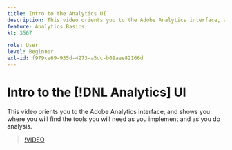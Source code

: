 ```yaml
---
title: Intro to the Analytics UI
description: This video orients you to the Adobe Analytics interface, and shows you where you will find the tools you will need as you implement and as you do analysis.
feature: Analytics Basics
kt: 3567

role: User
level: Beginner
exl-id: f979ce69-935d-4273-a5dc-b09aee82166d
---
```

# Intro to the [!DNL Analytics] UI

This video orients you to the Adobe Analytics interface, and shows you where you will find the tools you will need as you implement and as you do analysis.

>[!VIDEO](https://video.tv.adobe.com/v/28748/?quality=12&learn=on)
